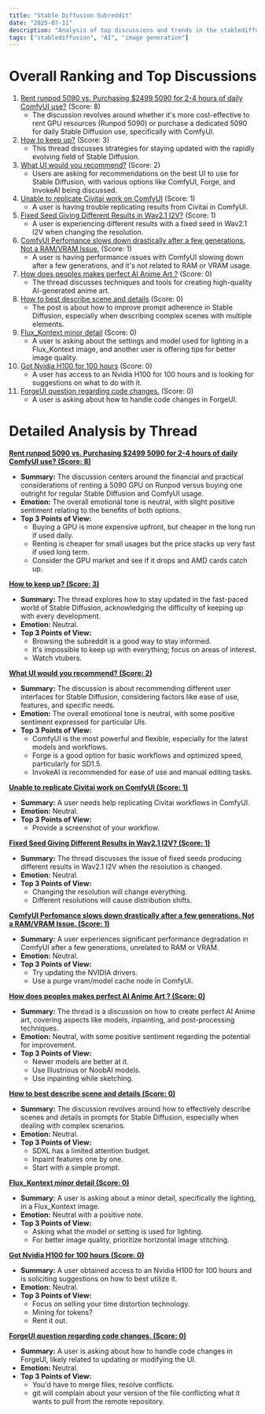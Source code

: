 ```yaml
---
title: "Stable Diffusion Subreddit"
date: "2025-07-11"
description: "Analysis of top discussions and trends in the stablediffusion subreddit"
tags: ["stablediffusion", "AI", "image generation"]
---
```


# Overall Ranking and Top Discussions
1.  [Rent runpod 5090 vs. Purchasing $2499 5090 for 2-4 hours of daily ComfyUI use?](https://www.reddit.com/r/StableDiffusion/comments/1lxelm2/rent_runpod_5090_vs_purchasing_2499_5090_for_24/) (Score: 8)
    * The discussion revolves around whether it's more cost-effective to rent GPU resources (Runpod 5090) or purchase a dedicated 5090 for daily Stable Diffusion use, specifically with ComfyUI.
2.  [How to keep up?](https://www.reddit.com/r/StableDiffusion/comments/1lxfalz/how_to_keep_up/) (Score: 3)
    * This thread discusses strategies for staying updated with the rapidly evolving field of Stable Diffusion.
3.  [What UI would you recommend?](https://www.reddit.com/r/StableDiffusion/comments/1lxda3r/what_ui_would_you_recommend/) (Score: 2)
    *  Users are asking for recommendations on the best UI to use for Stable Diffusion, with various options like ComfyUI, Forge, and InvokeAI being discussed.
4.  [Unable to replicate Civitai work on ComfyUI](https://www.reddit.com/r/StableDiffusion/comments/1lxb0p0/unable_to_replicate_civitai_work_on_comfyui/) (Score: 1)
    * A user is having trouble replicating results from Civitai in ComfyUI.
5.  [Fixed Seed Giving Different Results in Wav2.1 I2V?](https://www.reddit.com/r/StableDiffusion/comments/1lxc71d/fixed_seed_giving_different_results_in_wav21_i2v/) (Score: 1)
    * A user is experiencing different results with a fixed seed in Wav2.1 I2V when changing the resolution.
6.  [ComfyUI Perfomance slows down drastically after a few generations. Not a RAM/VRAM Issue.](https://www.reddit.com/r/StableDiffusion/comments/1lxen0w/comfyui_perfomance_slows_down_drastically_after_a/) (Score: 1)
    * A user is having performance issues with ComfyUI slowing down after a few generations, and it's not related to RAM or VRAM usage.
7.  [How does peoples makes perfect AI Anime Art ?](https://www.reddit.com/r/StableDiffusion/comments/1lxbwn1/how_does_peoples_makes_perfect_ai_anime_art/) (Score: 0)
    * The thread discusses techniques and tools for creating high-quality AI-generated anime art.
8.  [How to best describe scene and details](https://www.reddit.com/r/StableDiffusion/comments/1lxc0hj/how_to_best_describe_scene_and_details/) (Score: 0)
    * The post is about how to improve prompt adherence in Stable Diffusion, especially when describing complex scenes with multiple elements.
9.  [Flux_Kontext minor detail](https://www.reddit.com/r/StableDiffusion/comments/1lxcgal/flux_kontext_minor_detail/) (Score: 0)
    *  A user is asking about the settings and model used for lighting in a Flux_Kontext image, and another user is offering tips for better image quality.
10. [Got Nvidia H100 for 100 hours](https://www.reddit.com/r/StableDiffusion/comments/1lxdk1e/got_nvidia_h100_for_100_hours/) (Score: 0)
    * A user has access to an Nvidia H100 for 100 hours and is looking for suggestions on what to do with it.
11. [ForgeUI question regarding code changes.](https://www.reddit.com/r/StableDiffusion/comments/1lxe6ts/forgeui_question_regarding_code_changes/) (Score: 0)
    *  A user is asking about how to handle code changes in ForgeUI.

# Detailed Analysis by Thread
**[Rent runpod 5090 vs. Purchasing $2499 5090 for 2-4 hours of daily ComfyUI use? (Score: 8)](https://www.reddit.com/r/StableDiffusion/comments/1lxelm2/rent_runpod_5090_vs_purchasing_2499_5090_for_24/)**
*   **Summary:**  The discussion centers around the financial and practical considerations of renting a 5090 GPU on Runpod versus buying one outright for regular Stable Diffusion and ComfyUI usage.
*   **Emotion:** The overall emotional tone is neutral, with slight positive sentiment relating to the benefits of both options.
*   **Top 3 Points of View:**
    *   Buying a GPU is more expensive upfront, but cheaper in the long run if used daily.
    *   Renting is cheaper for small usages but the price stacks up very fast if used long term.
    *   Consider the GPU market and see if it drops and AMD cards catch up.

**[How to keep up? (Score: 3)](https://www.reddit.com/r/StableDiffusion/comments/1lxfalz/how_to_keep_up/)**
*   **Summary:**  The thread explores how to stay updated in the fast-paced world of Stable Diffusion, acknowledging the difficulty of keeping up with every development.
*   **Emotion:** Neutral.
*   **Top 3 Points of View:**
    *   Browsing the subreddit is a good way to stay informed.
    *   It's impossible to keep up with everything; focus on areas of interest.
    *   Watch vtubers.

**[What UI would you recommend? (Score: 2)](https://www.reddit.com/r/StableDiffusion/comments/1lxda3r/what_ui_would_you_recommend/)**
*   **Summary:** The discussion is about recommending different user interfaces for Stable Diffusion, considering factors like ease of use, features, and specific needs.
*   **Emotion:** The overall emotional tone is neutral, with some positive sentiment expressed for particular UIs.
*   **Top 3 Points of View:**
    *   ComfyUI is the most powerful and flexible, especially for the latest models and workflows.
    *   Forge is a good option for basic workflows and optimized speed, particularly for SD1.5.
    *   InvokeAI is recommended for ease of use and manual editing tasks.

**[Unable to replicate Civitai work on ComfyUI (Score: 1)](https://www.reddit.com/r/StableDiffusion/comments/1lxb0p0/unable_to_replicate_civitai_work_on_comfyui/)**
*   **Summary:** A user needs help replicating Civitai workflows in ComfyUI.
*   **Emotion:** Neutral.
*   **Top 3 Points of View:**
    *   Provide a screenshot of your workflow.

**[Fixed Seed Giving Different Results in Wav2.1 I2V? (Score: 1)](https://www.reddit.com/r/StableDiffusion/comments/1lxc71d/fixed_seed_giving_different_results_in_wav21_i2v/)**
*   **Summary:**  The thread discusses the issue of fixed seeds producing different results in Wav2.1 I2V when the resolution is changed.
*   **Emotion:** Neutral.
*   **Top 3 Points of View:**
    *   Changing the resolution will change everything.
    *   Different resolutions will cause distribution shifts.

**[ComfyUI Perfomance slows down drastically after a few generations. Not a RAM/VRAM Issue. (Score: 1)](https://www.reddit.com/r/StableDiffusion/comments/1lxen0w/comfyui_perfomance_slows_down_drastically_after_a/)**
*   **Summary:** A user experiences significant performance degradation in ComfyUI after a few generations, unrelated to RAM or VRAM.
*   **Emotion:** Neutral.
*   **Top 3 Points of View:**
    *   Try updating the NVIDIA drivers.
    *   Use a purge vram/model cache node in ComfyUI.

**[How does peoples makes perfect AI Anime Art ? (Score: 0)](https://www.reddit.com/r/StableDiffusion/comments/1lxbwn1/how_does_peoples_makes_perfect_ai_anime_art/)**
*   **Summary:**  The thread is a discussion on how to create perfect AI Anime art, covering aspects like models, inpainting, and post-processing techniques.
*   **Emotion:** Neutral, with some positive sentiment regarding the potential for improvement.
*   **Top 3 Points of View:**
    *   Newer models are better at it.
    *   Use Illustrious or NoobAI models.
    *   Use inpainting while sketching.

**[How to best describe scene and details (Score: 0)](https://www.reddit.com/r/StableDiffusion/comments/1lxc0hj/how_to_best_describe_scene_and_details/)**
*   **Summary:**  The discussion revolves around how to effectively describe scenes and details in prompts for Stable Diffusion, especially when dealing with complex scenarios.
*   **Emotion:** Neutral.
*   **Top 3 Points of View:**
    *   SDXL has a limited attention budget.
    *   Inpaint features one by one.
    *   Start with a simple prompt.

**[Flux_Kontext minor detail (Score: 0)](https://www.reddit.com/r/StableDiffusion/comments/1lxcgal/flux_kontext_minor_detail/)**
*   **Summary:** A user is asking about a minor detail, specifically the lighting, in a Flux_Kontext image.
*   **Emotion:** Neutral with a positive note.
*   **Top 3 Points of View:**
    *   Asking what the model or setting is used for lighting.
    *   For better image quality, prioritize horizontal image stitching.

**[Got Nvidia H100 for 100 hours (Score: 0)](https://www.reddit.com/r/StableDiffusion/comments/1lxdk1e/got_nvidia_h100_for_100_hours/)**
*   **Summary:** A user obtained access to an Nvidia H100 for 100 hours and is soliciting suggestions on how to best utilize it.
*   **Emotion:** Neutral.
*   **Top 3 Points of View:**
    *   Focus on selling your time distortion technology.
    *   Mining for tokens?
    *   Rent it out.

**[ForgeUI question regarding code changes. (Score: 0)](https://www.reddit.com/r/StableDiffusion/comments/1lxe6ts/forgeui_question_regarding_code_changes/)**
*   **Summary:**  A user is asking about how to handle code changes in ForgeUI, likely related to updating or modifying the UI.
*   **Emotion:** Neutral.
*   **Top 3 Points of View:**
    *   You'd have to merge files, resolve conflicts.
    *   git will complain about your version of the file conflicting what it wants to pull from the remote repository.
